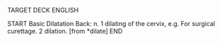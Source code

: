 TARGET DECK
ENGLISH

START
Basic
Dilatation
Back: n. 1 dilating of the cervix, e.g. For surgical curettage. 2 dilation. [from *dilate]
END
